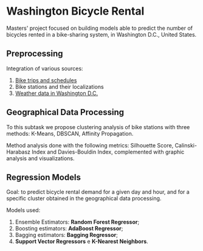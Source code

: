 # Washington Bicycle Rental
Masters' project focused on building models able to predict the number of bicycles rented in a bike-sharing system, in Washington D.C., United States.

## Preprocessing

Integration of various sources:
1. [Bike trips and schedules](https://s3.amazonaws.com/capitalbikeshare-data/index.html)
2. Bike stations and their localizations
3. [Weather data in Washington D.C.](https://power.larc.nasa.gov/data-access-viewer/)

## Geographical Data Processing

To this subtask we propose clustering analysis of bike stations with three methods: K-Means, DBSCAN, Affinity Propagation.

Method analysis done with the following metrics: Silhouette Score, Calinski-Harabasz Index and Davies-Bouldin Index, complemented with graphic analysis and visualizations.

## Regression Models

Goal: to predict bicycle rental demand for a given day and hour, and for a specific cluster obtained in the geographical data processing.

Models used:
1. Ensemble Estimators: **Random Forest Regressor**;
2. Boosting estimators: **AdaBoost Regressor**;
3. Bagging estimators: **Bagging Regressor**;
4. **Support Vector Regressors** e **K-Nearest Neighbors**.
